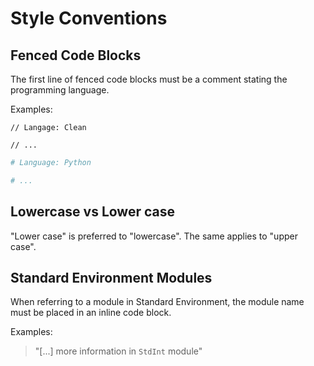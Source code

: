 # Style Conventions

## Fenced Code Blocks

The first line of fenced code blocks must be a comment stating the programming language.

Examples:

```Clean
// Langage: Clean

// ...
```

```Python
# Language: Python

# ...
```

## Lowercase vs Lower case

"Lower case" is preferred to "lowercase".
The same applies to "upper case".

## Standard Environment Modules

When referring to a module in Standard Environment, the module name must be placed in an inline code block.

Examples:

> "[...] more information in `StdInt` module"
